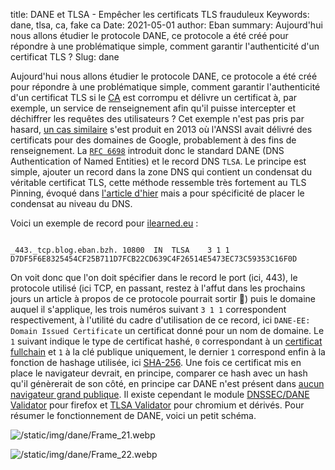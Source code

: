 title: DANE et TLSA - Empêcher les certificats TLS frauduleux
Keywords: dane, tlsa, ca, fake ca
Date: 2021-05-01
author: Eban
summary: Aujourd'hui nous allons étudier le protocole DANE, ce protocole a été créé pour répondre à une problématique simple, comment garantir l'authenticité d'un certificat TLS ?
Slug: dane

Aujourd'hui nous allons étudier le protocole DANE, ce protocole a été créé pour répondre à une problématique simple, comment garantir l'authenticité d'un certificat TLS si le [CA](https://fr.wikipedia.org/wiki/Autorit%C3%A9_de_certification) est corrompu et délivre un certificat à, par exemple, un service de renseignement afin qu'il puisse intercepter et déchiffrer les requêtes des utilisateurs ? Cet exemple n'est pas pris par hasard, [un cas similaire](https://security.googleblog.com/2013/12/further-improving-digital-certificate.html) s'est produit en 2013 où l'ANSSI avait délivré des certificats pour des domaines de Google, probablement à des fins de renseignement. La [`RFC 6698`](https://tools.ietf.org/html/rfc6698) introduit donc le standard DANE (DNS Authentication of Named Entities) et le record DNS `TLSA`. Le principe est simple, ajouter un record dans la zone DNS qui contient un condensat du véritable certificat TLS, cette méthode ressemble très fortement au TLS Pinning, évoqué dans [l'article d'hier](https://ilearned.eu/dot-doh.html) mais a pour spécificité de placer le condensat au niveau du DNS.

Voici un exemple de record pour [ilearned.eu](https://ilearned.eu) :

```

_443._tcp.blog.eban.bzh. 10800	IN	TLSA	3 1 1 D7DF5F6E8325454CF25B711D7FCB22CD639C4F26514E5473EC73C59353C16F0D

```

On voit donc que l'on doit spécifier dans le record le port (ici, 443), le protocole utilisé (ici TCP, en passant, restez à l'affut dans les prochains jours un article à propos de ce protocole pourrait sortir 👀) puis le domaine auquel il s'applique, les trois numéros suivant `3 1 1` correspondent respectivement, à l'utilité du cadre d'utilisation de ce record, ici `DANE-EE: Domain Issued Certificate` un certificat donné pour un nom de domaine. Le `1` suivant indique le type de certificat hashé, `0` correspondant à un [certificat fullchain](https://en.wikipedia.org/wiki/Chain_of_trust) et `1` à la clé publique uniquement, le dernier `1` correspond enfin à la fonction de hashage utilisée, ici [SHA-256](https://en.wikipedia.org/wiki/SHA-2). Une fois ce certificat mis en place le navigateur devrait, en principe, comparer ce hash avec un hash qu'il génèrerait de son côté, en principe car DANE n'est présent dans [aucun navigateur grand publique](https://bugzilla.mozilla.org/show_bug.cgi?id=1479423). Il existe cependant le module [DNSSEC/DANE Validator](https://addons.mozilla.org/en-US/firefox/addon/dnssec-dane-validator) pour firefox et [TLSA Validator](https://chrome.google.com/webstore/detail/tlsa-validator/gmgeefghnadlmkpbjfamblomkoknhjga) pour chromium et dérivés. Pour résumer le fonctionnement de DANE, voici un petit schéma.

![/static/img/dane/Frame_21.webp](/static/img/dane/Frame_21.webp)

![/static/img/dane/Frame_22.webp](/static/img/dane/Frame_22.webp)
